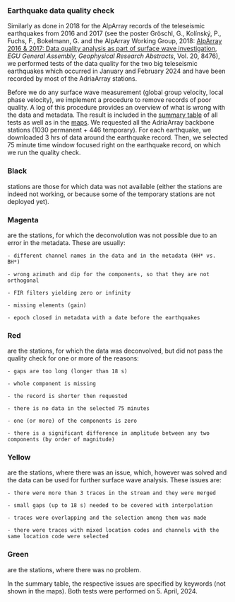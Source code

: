 ### Earthquake data quality check
Similarly as done in 2018 for the AlpArray records of the teleseismic earthquakes from 2016 and 2017 (see the poster Gröschl, G., Kolínský, P., Fuchs, F., Bokelmann, G. and the AlpArray Working Group, 2018: [AlpArray 2016 & 2017: Data quality analysis as part of surface wave investigation](https://github.com/PetrColinSky/DataQuality/blob/master/petrkolinsky/poster-EGU2018-Groschl-et-al.pdf), *EGU General Assembly, Geophysical Research Abstracts*, Vol. 20, 8476), we performed tests of the data quality for the two big teleseismic earthquakes which occurred in January and February 2024 and have been recorded by most of the AdriaArray stations.

Before we do any surface wave measurement (global group velocity, local phase velocity), we implement a procedure to remove records of poor quality. A log of this procedure provides an overview of what is wrong with the data and metadata. The result is included in the [summary table](https://github.com/PetrColinSky/DataQuality/blob/master/summary/Quality_control.ods) of all tests as well as in the [maps](https://github.com/PetrColinSky/DataQuality/tree/master/petrkolinsky/maps). We requested all the AdriaArray backbone stations (1030 permanent + 446 temporary). For each earthquake, we downloaded 3 hrs of data around the earthquake record. Then, we selected 75 minute time window focused right on the earthquake record, on which we run the quality check.

### Black
stations are those for which data was not available (either the stations are indeed not working, or because some of the temporary stations are not deployed yet).

### Magenta
are the stations, for which the deconvolution was not possible due to an error in the metadata. These are usually:
	
    - different channel names in the data and in the metadata (HH* vs. BH*)

	- wrong azimuth and dip for the components, so that they are not orthogonal
	
    - FIR filters yielding zero or infinity
    
    - missing elements (gain)

    - epoch closed in metadata with a date before the earthquakes

### Red
are the stations, for which the data was deconvolved, but did not pass the quality check for one or more of the reasons:
	
    - gaps are too long (longer than 18 s)

	- whole component is missing

	- the record is shorter then requested

	- there is no data in the selected 75 minutes

	- one (or more) of the components is zero

	- there is a significant difference in amplitude between any two components (by order of magnitude)

### Yellow
are the stations, where there was an issue, which, however was solved and the data can be used for further surface wave analysis. These issues are:

	- there were more than 3 traces in the stream and they were merged

	- small gaps (up to 18 s) needed to be covered with interpolation

	- traces were overlapping and the selection among them was made

	- there were traces with mixed location codes and channels with the same location code were selected

### Green
are the stations, where there was no problem.

In the summary table, the respective issues are specified by keywords (not shown in the maps). Both tests were performed on 5. April, 2024.
